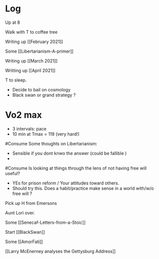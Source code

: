 

# Log

Up at 8

Walk with T to coffee tree

Writing up [[February 2021]]

Some [[Libertarianism-A-primer]]

Writing up [[March 2021]]

Writting up [[April 2021]]

T to sleep.
- Decide to bail on cosmology
- Black swan or grand strategy ?

# Vo2 max
- 3 intervals: pace 
- 10 min at Tmax = 119 (very hard!)

#Consume 
Some thoughts on Libertarianism:
- Sensible if you dont knwo the answer (could be fallible )
- 

#Consume
Is looking at things through the lens of not having free will useful?
- YEs for prison reform / Your attitudes toward others.
- Should try this. Does a habit/practice make sense in a world with/w/o free will ?


Pick up H from Emersons 

Aunt Lori over.

Some [[Senecaf-Letters-from-a-Stoic]]

Start [[BlackSwan]]

Some [[AmorFati]]

[[Larry McEnerney analyses the Gettysburg Address]]



